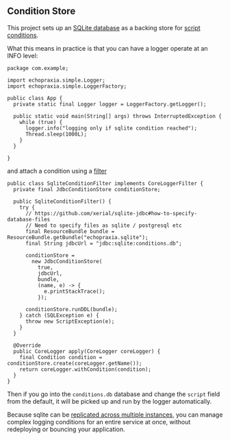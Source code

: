 ## Condition Store

This project sets up an [SQLite database](sqlite.org/) as a backing store for [script conditions](https://github.com/tersesystems/echopraxia#dynamic-conditions-with-scripts).


What this means in practice is that you can have a logger operate at an INFO level:

```
package com.example;

import echopraxia.simple.Logger;
import echopraxia.simple.LoggerFactory;

public class App {
  private static final Logger logger = LoggerFactory.getLogger();

  public static void main(String[] args) throws InterruptedException {
    while (true) {
      logger.info("logging only if sqlite condition reached");
      Thread.sleep(1000L);
    }
  }

}
```

and attach a condition using a [filter]()

```
public class SqliteConditionFilter implements CoreLoggerFilter {
  private final JdbcConditionStore conditionStore;

  public SqliteConditionFilter() {
    try {
      // https://github.com/xerial/sqlite-jdbc#how-to-specify-database-files
      // Need to specify files as sqlite / postgresql etc
      final ResourceBundle bundle = ResourceBundle.getBundle("echopraxia.sqlite");
      final String jdbcUrl = "jdbc:sqlite:conditions.db";

      conditionStore =
        new JdbcConditionStore(
          true,
          jdbcUrl,
          bundle,
          (name, e) -> {
            e.printStackTrace();
          });

      conditionStore.runDDL(bundle);
    } catch (SQLException e) {
      throw new ScriptException(e);
    }
  }

  @Override
  public CoreLogger apply(CoreLogger coreLogger) {
    final Condition condition = conditionStore.create(coreLogger.getName());
    return coreLogger.withCondition(condition);
  }
}
```

Then if you go into the `conditions.db` database and change the `script` field from the default, it will be picked up and run by the logger automatically.

Because sqlite can be [replicated across multiple instances](https://github.com/rqlite/rqlite), you can manage complex logging conditions for an entire service at once, without redeploying or bouncing your application.
